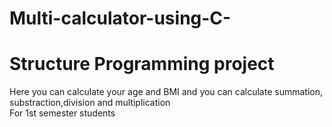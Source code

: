 # Multi-calculator-using-C-
# Structure Programming project 
Here you can calculate your age and BMI and you can calculate summation, substraction,division and multiplication<br>
For 1st semester students
